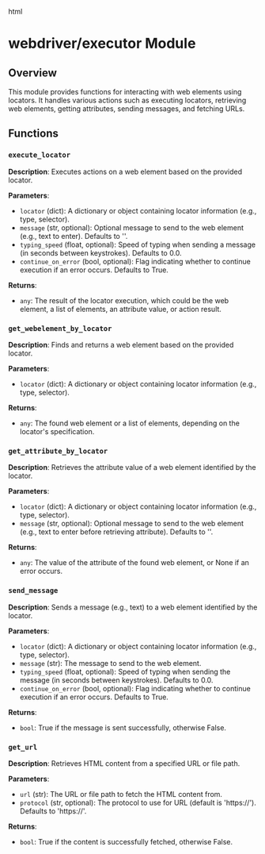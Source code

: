 html
<h1>webdriver/executor Module</h1>

<h2>Overview</h2>
<p>This module provides functions for interacting with web elements using locators. It handles various actions such as executing locators, retrieving web elements, getting attributes, sending messages, and fetching URLs.</p>

<h2>Functions</h2>

<h3><code>execute_locator</code></h3>

<p><strong>Description</strong>: Executes actions on a web element based on the provided locator.</p>

<p><strong>Parameters</strong>:</p>
<ul>
  <li><code>locator</code> (dict): A dictionary or object containing locator information (e.g., type, selector).</li>
  <li><code>message</code> (str, optional): Optional message to send to the web element (e.g., text to enter). Defaults to ''.</li>
  <li><code>typing_speed</code> (float, optional): Speed of typing when sending a message (in seconds between keystrokes). Defaults to 0.0.</li>
  <li><code>continue_on_error</code> (bool, optional): Flag indicating whether to continue execution if an error occurs. Defaults to True.</li>
</ul>

<p><strong>Returns</strong>:</p>
<ul>
  <li><code>any</code>: The result of the locator execution, which could be the web element, a list of elements, an attribute value, or action result.</li>
</ul>


<h3><code>get_webelement_by_locator</code></h3>

<p><strong>Description</strong>: Finds and returns a web element based on the provided locator.</p>

<p><strong>Parameters</strong>:</p>
<ul>
  <li><code>locator</code> (dict): A dictionary or object containing locator information (e.g., type, selector).</li>
</ul>

<p><strong>Returns</strong>:</p>
<ul>
  <li><code>any</code>: The found web element or a list of elements, depending on the locator's specification.</li>
</ul>


<h3><code>get_attribute_by_locator</code></h3>

<p><strong>Description</strong>: Retrieves the attribute value of a web element identified by the locator.</p>

<p><strong>Parameters</strong>:</p>
<ul>
  <li><code>locator</code> (dict): A dictionary or object containing locator information (e.g., type, selector).</li>
  <li><code>message</code> (str, optional): Optional message to send to the web element (e.g., text to enter before retrieving attribute). Defaults to ''.</li>
</ul>

<p><strong>Returns</strong>:</p>
<ul>
  <li><code>any</code>: The value of the attribute of the found web element, or None if an error occurs.</li>
</ul>


<h3><code>send_message</code></h3>

<p><strong>Description</strong>: Sends a message (e.g., text) to a web element identified by the locator.</p>

<p><strong>Parameters</strong>:</p>
<ul>
  <li><code>locator</code> (dict): A dictionary or object containing locator information (e.g., type, selector).</li>
  <li><code>message</code> (str): The message to send to the web element.</li>
  <li><code>typing_speed</code> (float, optional): Speed of typing when sending the message (in seconds between keystrokes). Defaults to 0.0.</li>
  <li><code>continue_on_error</code> (bool, optional): Flag indicating whether to continue execution if an error occurs. Defaults to True.</li>
</ul>

<p><strong>Returns</strong>:</p>
<ul>
  <li><code>bool</code>: True if the message is sent successfully, otherwise False.</li>
</ul>


<h3><code>get_url</code></h3>

<p><strong>Description</strong>: Retrieves HTML content from a specified URL or file path.</p>

<p><strong>Parameters</strong>:</p>
<ul>
  <li><code>url</code> (str): The URL or file path to fetch the HTML content from.</li>
  <li><code>protocol</code> (str, optional): The protocol to use for URL (default is 'https://'). Defaults to 'https://'.</li>
</ul>

<p><strong>Returns</strong>:</p>
<ul>
  <li><code>bool</code>: True if the content is successfully fetched, otherwise False.</li>
</ul>